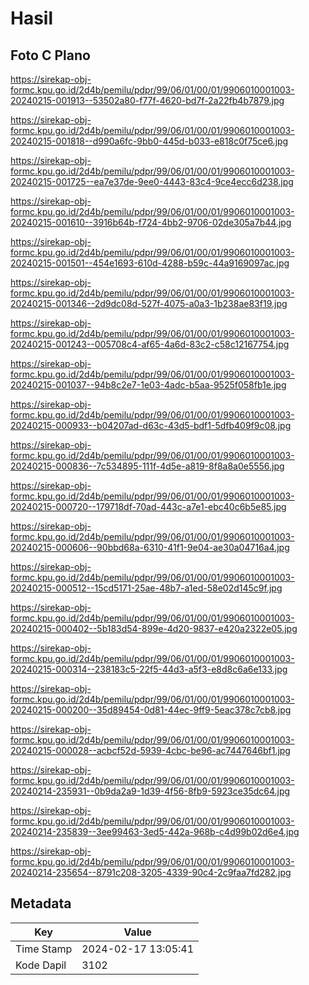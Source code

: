 # Hasil

## Foto C Plano

https://sirekap-obj-formc.kpu.go.id/2d4b/pemilu/pdpr/99/06/01/00/01/9906010001003-20240215-001913--53502a80-f77f-4620-bd7f-2a22fb4b7879.jpg

https://sirekap-obj-formc.kpu.go.id/2d4b/pemilu/pdpr/99/06/01/00/01/9906010001003-20240215-001818--d990a6fc-9bb0-445d-b033-e818c0f75ce6.jpg

https://sirekap-obj-formc.kpu.go.id/2d4b/pemilu/pdpr/99/06/01/00/01/9906010001003-20240215-001725--ea7e37de-9ee0-4443-83c4-9ce4ecc6d238.jpg

https://sirekap-obj-formc.kpu.go.id/2d4b/pemilu/pdpr/99/06/01/00/01/9906010001003-20240215-001610--3916b64b-f724-4bb2-9706-02de305a7b44.jpg

https://sirekap-obj-formc.kpu.go.id/2d4b/pemilu/pdpr/99/06/01/00/01/9906010001003-20240215-001501--454e1693-610d-4288-b59c-44a9169097ac.jpg

https://sirekap-obj-formc.kpu.go.id/2d4b/pemilu/pdpr/99/06/01/00/01/9906010001003-20240215-001346--2d9dc08d-527f-4075-a0a3-1b238ae83f19.jpg

https://sirekap-obj-formc.kpu.go.id/2d4b/pemilu/pdpr/99/06/01/00/01/9906010001003-20240215-001243--005708c4-af65-4a6d-83c2-c58c12167754.jpg

https://sirekap-obj-formc.kpu.go.id/2d4b/pemilu/pdpr/99/06/01/00/01/9906010001003-20240215-001037--94b8c2e7-1e03-4adc-b5aa-9525f058fb1e.jpg

https://sirekap-obj-formc.kpu.go.id/2d4b/pemilu/pdpr/99/06/01/00/01/9906010001003-20240215-000933--b04207ad-d63c-43d5-bdf1-5dfb409f9c08.jpg

https://sirekap-obj-formc.kpu.go.id/2d4b/pemilu/pdpr/99/06/01/00/01/9906010001003-20240215-000836--7c534895-111f-4d5e-a819-8f8a8a0e5556.jpg

https://sirekap-obj-formc.kpu.go.id/2d4b/pemilu/pdpr/99/06/01/00/01/9906010001003-20240215-000720--179718df-70ad-443c-a7e1-ebc40c6b5e85.jpg

https://sirekap-obj-formc.kpu.go.id/2d4b/pemilu/pdpr/99/06/01/00/01/9906010001003-20240215-000606--90bbd68a-6310-41f1-9e04-ae30a04716a4.jpg

https://sirekap-obj-formc.kpu.go.id/2d4b/pemilu/pdpr/99/06/01/00/01/9906010001003-20240215-000512--15cd5171-25ae-48b7-a1ed-58e02d145c9f.jpg

https://sirekap-obj-formc.kpu.go.id/2d4b/pemilu/pdpr/99/06/01/00/01/9906010001003-20240215-000402--5b183d54-899e-4d20-9837-e420a2322e05.jpg

https://sirekap-obj-formc.kpu.go.id/2d4b/pemilu/pdpr/99/06/01/00/01/9906010001003-20240215-000314--238183c5-22f5-44d3-a5f3-e8d8c6a6e133.jpg

https://sirekap-obj-formc.kpu.go.id/2d4b/pemilu/pdpr/99/06/01/00/01/9906010001003-20240215-000200--35d89454-0d81-44ec-9ff9-5eac378c7cb8.jpg

https://sirekap-obj-formc.kpu.go.id/2d4b/pemilu/pdpr/99/06/01/00/01/9906010001003-20240215-000028--acbcf52d-5939-4cbc-be96-ac7447646bf1.jpg

https://sirekap-obj-formc.kpu.go.id/2d4b/pemilu/pdpr/99/06/01/00/01/9906010001003-20240214-235931--0b9da2a9-1d39-4f56-8fb9-5923ce35dc64.jpg

https://sirekap-obj-formc.kpu.go.id/2d4b/pemilu/pdpr/99/06/01/00/01/9906010001003-20240214-235839--3ee99463-3ed5-442a-968b-c4d99b02d6e4.jpg

https://sirekap-obj-formc.kpu.go.id/2d4b/pemilu/pdpr/99/06/01/00/01/9906010001003-20240214-235654--8791c208-3205-4339-90c4-2c9faa7fd282.jpg


## Metadata

| Key        | Value               |
| ---------- | ------------------- |
| Time Stamp | 2024-02-17 13:05:41 |
| Kode Dapil | 3102                |



